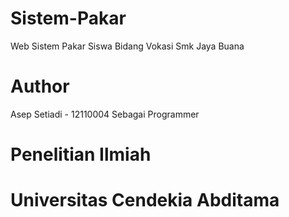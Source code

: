 # Sistem-Pakar
Web Sistem Pakar Siswa Bidang Vokasi Smk Jaya Buana

# Author
Asep Setiadi - 12110004 Sebagai Programmer

# Penelitian Ilmiah
# Universitas Cendekia Abditama
